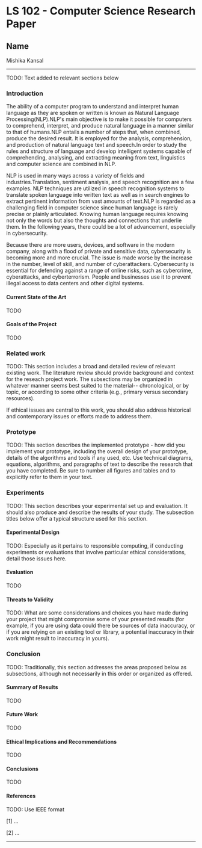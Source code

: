 # LS 102 - Computer Science Research Paper

## Name

Mishika Kansal

---

TODO: Text added to relevant sections below

### Introduction

The ability of a computer program to understand and interpret human language as they are spoken or written is known as Natural Language Processing(NLP).NLP's main objective is to make it possible for computers to comprehend, interpret, and produce natural language in a manner similar to that of humans.NLP entails a number of steps that, when combined, produce the desired result. It is employed for the analysis, comprehension, and production of natural language text and speech.In order to study the rules and structure of language and develop intelligent systems capable of comprehending, analysing, and extracting meaning from text, linguistics and computer science are combined in NLP.


NLP is used in many ways across a variety of fields and industries.Translation, sentiment analysis, and speech recognition are a few examples. NLP techniques are utilized in speech recognition systems to translate spoken language into written text as well as in search engines to extract pertinent information from vast amounts of text.NLP is regarded as a challenging field in computer science since human language is rarely precise or plainly articulated. Knowing human language requires knowing not only the words but also the thoughts and connections that underlie them. In the following years, there could be a lot of advancement, especially in cybersecurity.


Because there are more users, devices, and software in the modern company, along with a flood of private and sensitive data, cybersecurity is becoming more and more crucial. The issue is made worse by the increase in the number, level of skill, and number of cyberattackers. Cybersecurity is essential for defending against a range of online risks, such as cybercrime, cyberattacks, and cyberterrorism. People and businesses use it to prevent illegal access to data centers and other digital systems.





#### Current State of the Art

TODO

#### Goals of the Project

TODO

### Related work

TODO: This section includes a broad and detailed review of relevant existing work. The literature review should provide background and context for the reseach project work. The subsections may be organized in whatever manner seems best suited to the material-- chronological, or by topic, or according to some other criteria (e.g., primary versus secondary resources).

If ethical issues are central to this work, you should also address historical and contemporary issues or efforts made to address them.

### Prototype

TODO: This section describes the implemented prototype - how did you implement your prototype, including the overall design of your prototype, details of the algorithms and tools if any used, etc. Use technical diagrams, equations, algorithms, and paragraphs of text to describe the research that you have completed. Be sure to number all figures and tables and to explicitly refer to them in your text.

### Experiments

TODO: This section describes your experimental set up and evaluation. It should also produce and describe the results of your study. The subsection titles below offer a typical structure used for this section.

#### Experimental Design

TODO: Especially as it pertains to responsible computing, if conducting experiments or evaluations that involve particular ethical considerations, detail those issues here.

#### Evaluation

TODO

#### Threats to Validity

TODO: What are some considerations and choices you have made during your project that might compromise some of your presented results (for example, if you are using data could there be sources of data inaccuracy, or if you are relying on an existing tool or library, a potential inaccuracy in their work might result to inaccuracy in yours).

### Conclusion

TODO: Traditionally, this section addresses the areas proposed below as subsections, although not necessarily in this order or organized as offered.

#### Summary of Results

TODO

#### Future Work

TODO

#### Ethical Implications and Recommendations

TODO

#### Conclusions

TODO

#### References

TODO: Use IEEE format

[1] ...

[2] ...

---
